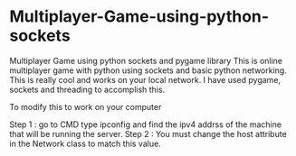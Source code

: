 # Multiplayer-Game-using-python-sockets
Multiplayer Game using python sockets and pygame library
This is online multiplayer game with python using sockets and basic python networking. This is really cool and works on your local network. I have used pygame, sockets and threading to accomplish this.


To modify this to work on your computer 

Step 1 : go to CMD type ipconfig and find the ipv4 addrss of the machine that will be running the server. 
Step 2 : You must change the host attribute in the Network class to match this value. 
